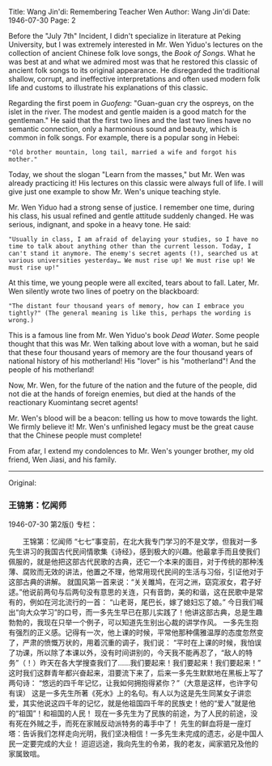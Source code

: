 Title: Wang Jin'di: Remembering Teacher Wen
Author: Wang Jin'di
Date: 1946-07-30
Page: 2

Before the "July 7th" Incident, I didn't specialize in literature at Peking University, but I was extremely interested in Mr. Wen Yiduo's lectures on the collection of ancient Chinese folk love songs, the *Book of Songs*. What he was best at and what we admired most was that he restored this classic of ancient folk songs to its original appearance. He disregarded the traditional shallow, corrupt, and ineffective interpretations and often used modern folk life and customs to illustrate his explanations of this classic.

Regarding the first poem in *Guofeng*: "Guan-guan cry the ospreys, on the islet in the river. The modest and gentle maiden is a good match for the gentleman." He said that the first two lines and the last two lines have no semantic connection, only a harmonious sound and beauty, which is common in folk songs. For example, there is a popular song in Hebei:

	"Old brother mountain, long tail, married a wife and forgot his mother."

Today, we shout the slogan "Learn from the masses," but Mr. Wen was already practicing it! His lectures on this classic were always full of life. I will give just one example to show Mr. Wen's unique teaching style.

Mr. Wen Yiduo had a strong sense of justice. I remember one time, during his class, his usual refined and gentle attitude suddenly changed. He was serious, indignant, and spoke in a heavy tone. He said:

	"Usually in class, I am afraid of delaying your studies, so I have no time to talk about anything other than the current lesson. Today, I can't stand it anymore. The enemy's secret agents (!), searched us at various universities yesterday… We must rise up! We must rise up! We must rise up!"

At this time, we young people were all excited, tears about to fall. Later, Mr. Wen silently wrote two lines of poetry on the blackboard:

	"The distant four thousand years of memory, how can I embrace you tightly?" (The general meaning is like this, perhaps the wording is wrong.)

This is a famous line from Mr. Wen Yiduo's book *Dead Water*. Some people thought that this was Mr. Wen talking about love with a woman, but he said that these four thousand years of memory are the four thousand years of national history of his motherland! His "lover" is his "motherland"! And the people of his motherland!

Now, Mr. Wen, for the future of the nation and the future of the people, did not die at the hands of foreign enemies, but died at the hands of the reactionary Kuomintang secret agents!

Mr. Wen's blood will be a beacon: telling us how to move towards the light. We firmly believe it! Mr. Wen's unfinished legacy must be the great cause that the Chinese people must complete!

From afar, I extend my condolences to Mr. Wen's younger brother, my old friend, Wen Jiasi, and his family.



<hr /> 

Original: 


### 王锦第：忆闻师

1946-07-30
第2版()
专栏：

　　王锦第：忆闻师
    “七七”事变前，在北大我专门学习的不是文学，但我对一多先生讲习的我国古代民间情歌集《诗经》，感到极大的兴趣。他最拿手而且使我们佩服的，就是他把这部古代民歌的古典，还它一个本来的面目，对于传统的那种浅薄、腐败而无效的讲法，他置之不理，他常用现代民间的生活与习俗，引证他对于这部古典的讲解。
    就国风第一首来说：“关关雎鸠，在河之洲，窈窕淑女，君子好逑。”他说前两句与后两句没有意思的关连，只有音韵，美的和谐，这在民歌中是常有的，例如在河北流行的一首：
    “山老哥，尾巴长，嫁了媳妇忘了娘。”
    今日我们喊出“向大众学习”的口号，而一多先生早已在那儿实践了！他讲这部古典，总是生趣勃勃的，我现在只举一个例子，可以知道先生别出心裁的讲学作风。
    一多先生抱有强烈的正义感。记得有一次，他上课的时候，平常他那种儒雅温厚的态度忽然变了，严肃的愤慨万状的，用着沉重的调子，我们说：
    “平时在上课的时候，我怕误了功课，所以除了本课以外，没有时间讲别的，今天我不能再忍了，“敌人的特务”（！）昨天在各大学搜查我们了……我们要起来！我们要起来！我们要起来！”
    这时我们这群青年都兴奋起来，泪要流下来了，后来一多先生默默地在黑板上写了两句诗：
    “悠远的四千年记忆，让我如何拥抱得紧你？”（大意是这样，也许字句有误）
    这是一多先生所著《死水》上的名句。有人以为这是先生同某女子讲恋爱，其实他说这四千年的记忆，就是他祖国四千年的民族史！他的“爱人”就是他的“祖国”！和祖国的人民！
    现在一多先生为了民族的前途，为了人民的前途，没有死在外贼之手，而死在家贼反动派特务的毒手中了！
    先生的鲜血将是一座灯塔：告诉我们怎样走向光明，我们坚决相信！一多先生未完成的遗志，必是中国人民一定要完成的大业！
    迢迢远途，我向先生的令弟，我的老友，闻家驷兄及他的家属致唁。
